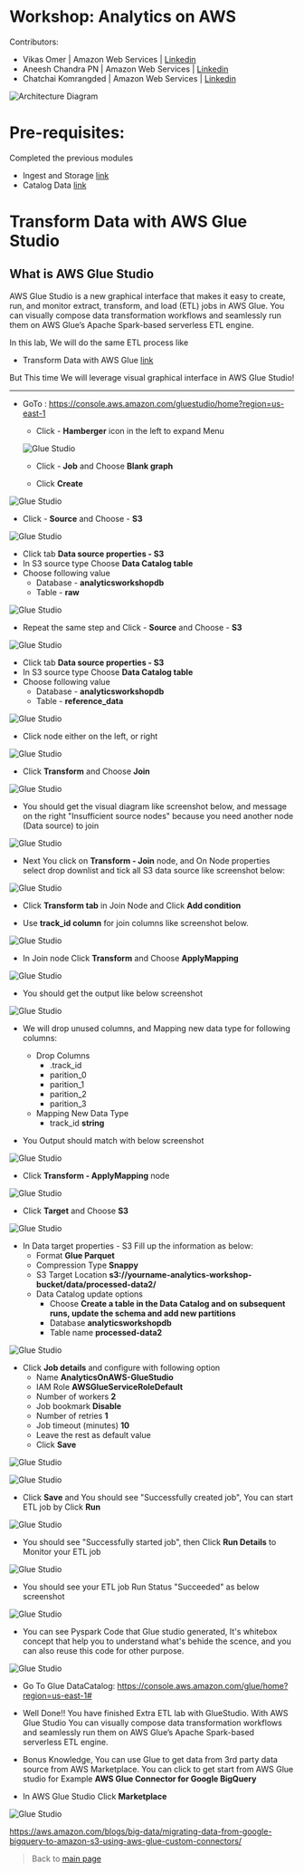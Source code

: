 # Workshop: Analytics on AWS

Contributors:

* Vikas Omer | Amazon Web Services | [Linkedin](https://www.linkedin.com/in/vikas-omer/)
* Aneesh Chandra PN | Amazon Web Services | [Linkedin](https://www.linkedin.com/in/aneesh-chandra-pn/)
* Chatchai Komrangded | Amazon Web Services | [Linkedin](https://www.linkedin.com/in/chatchaikomrangded/)

![Architecture Diagram](../img/transform_glue_studio.png)

# Pre-requisites:  
Completed the previous modules   
* Ingest and Storage [link](../modules/ingest.md)
* Catalog Data [link](../modules/catalog.md)

# Transform Data with AWS Glue Studio

## What is AWS Glue Studio
AWS Glue Studio is a new graphical interface that makes it easy to create, run, and monitor extract, transform, and load (ETL) jobs in AWS Glue. You can visually compose data transformation workflows and seamlessly run them on AWS Glue’s Apache Spark-based serverless ETL engine.

In this lab, We will do the same ETL process like 
* Transform Data with AWS Glue [link](../modules/transform_glue.md)

But This time We will leverage visual graphical interface in AWS Glue Studio!

---
* GoTo : https://console.aws.amazon.com/gluestudio/home?region=us-east-1
  * Click - **Hamberger** icon in the left to expand Menu

  ![Glue Studio](../img/glue_studio_0.png)
  
  * Click - **Job** and Choose **Blank graph**

  * Click **Create**

![Glue Studio](../img/glue_studio_1.png)

* Click - **Source** and Choose - **S3**

![Glue Studio](../img/glue_studio_2.png)

* Click tab **Data source properties - S3**
* In S3 source type Choose **Data Catalog table** 
* Choose following value
    * Database - **analyticsworkshopdb**
    * Table - **raw**
  
![Glue Studio](../img/glue_studio_3.png)

* Repeat the same step and Click - **Source** and Choose - **S3**

![Glue Studio](../img/glue_studio_2.png)

* Click tab **Data source properties - S3**
* In S3 source type Choose **Data Catalog table** 
* Choose following value
    * Database - **analyticsworkshopdb**
    * Table - **reference_data**
  
![Glue Studio](../img/glue_studio_4.png)

* Click node either on the left, or right

![Glue Studio](../img/glue_studio_5.png)

* Click **Transform** and Choose **Join**

![Glue Studio](../img/glue_studio_6.png)

* You should get the visual diagram like screenshot below, and message on the right "Insufficient source nodes" because you need another node (Data source) to join

![Glue Studio](../img/glue_studio_7.png)

* Next You click on **Transform - Join** node, and On Node properties select drop downlist and tick all S3 data source like screenshot below:

![Glue Studio](../img/glue_studio_8.png)

* Click **Transform tab** in Join Node and Click **Add condition**

* Use **track_id column** for join columns like screenshot below.

![Glue Studio](../img/glue_studio_9.png)

* In Join node Click **Transform** and Choose **ApplyMapping**

![Glue Studio](../img/glue_studio_10.png)

* You should get the output like below screenshot

![Glue Studio](../img/glue_studio_11.png)

* We will drop unused columns, and Mapping new data type for following columns:
    * Drop Columns
      * .track_id
      * parition_0
      * parition_1
      * parition_2
      * parition_3
    * Mapping New Data Type  
      * track_id **string** 

* You Output should match with below screenshot    
  
![Glue Studio](../img/glue_studio_12.png)

* Click **Transform - ApplyMapping** node
  
![Glue Studio](../img/glue_studio_13.png)

* Click **Target** and Choose **S3**
  
![Glue Studio](../img/glue_studio_14.png)

* In Data target properties - S3 Fill up the information as below:
    * Format **Glue Parquet**
    * Compression Type **Snappy**
    * S3 Target Location **s3://yourname-analytics-workshop-bucket/data/processed-data2/**
    * Data Catalog update options
      * Choose **Create a table in the Data Catalog and on subsequent runs, update the schema and add new partitions**
      * Database **analyticsworkshopdb**
      * Table name **processed-data2**

![Glue Studio](../img/glue_studio_15.png)

* Click **Job details** and configure with following option
   * Name **AnalyticsOnAWS-GlueStudio**
   * IAM Role **AWSGlueServiceRoleDefault**
   * Number of workers **2**
   * Job bookmark **Disable**
   * Number of retries **1**
   * Job timeout (minutes) **10**
   * Leave the rest as default value
   * Click **Save**
   
![Glue Studio](../img/glue_studio_16.png)

![Glue Studio](../img/glue_studio_16_2.png)

* Click **Save** and You should see "Successfully created job", You can start ETL job by Click **Run** 
   
![Glue Studio](../img/glue_studio_17.png)

* You should see "Successfully started job", then Click **Run Details** to Monitor your ETL job
   
![Glue Studio](../img/glue_studio_18.png)

* You should see your ETL job Run Status "Succeeded" as below screenshot

![Glue Studio](../img/glue_studio_19.png)

* You can see Pyspark Code that Glue studio generated, It's whitebox concept that help you to understand what's behide the scence, and you can also reuse this code for other purpose.

![Glue Studio](../img/glue_studio_20.png)

* Go To Glue DataCatalog: https://console.aws.amazon.com/glue/home?region=us-east-1#

* Well Done!! You have finished Extra ETL lab with GlueStudio. With AWS Glue Studio You can visually compose data transformation workflows and seamlessly run them on AWS Glue’s Apache Spark-based serverless ETL engine.

* Bonus Knowledge, You can use Glue to get data from 3rd party data source from AWS Marketplace. You can click to get start from AWS Glue studio for Example **AWS Glue Connector for Google BigQuery**

* In AWS Glue Studio Click **Marketplace**

![Glue Studio](../img/glue_studio_22.png)

https://aws.amazon.com/blogs/big-data/migrating-data-from-google-bigquery-to-amazon-s3-using-aws-glue-custom-connectors/
	
> Back to [main page](../readme.md)